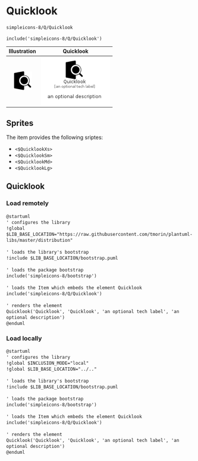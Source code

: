 # Quicklook


```text
simpleicons-8/Q/Quicklook
```

```text
include('simpleicons-8/Q/Quicklook')
```



| Illustration | Quicklook |
| :---: | :---: |
| ![illustration for Illustration](../../simpleicons-8/Q/Quicklook.png) | ![illustration for Quicklook](../../simpleicons-8/Q/Quicklook.Local.png) |



## Sprites
The item provides the following sriptes:

- `<$QuicklookXs>`
- `<$QuicklookSm>`
- `<$QuicklookMd>`
- `<$QuicklookLg>`





## Quicklook

### Load remotely
```plantuml
@startuml
' configures the library
!global $LIB_BASE_LOCATION="https://raw.githubusercontent.com/tmorin/plantuml-libs/master/distribution"

' loads the library's bootstrap
!include $LIB_BASE_LOCATION/bootstrap.puml

' loads the package bootstrap
include('simpleicons-8/bootstrap')

' loads the Item which embeds the element Quicklook
include('simpleicons-8/Q/Quicklook')

' renders the element
Quicklook('Quicklook', 'Quicklook', 'an optional tech label', 'an optional description')
@enduml
```

### Load locally
```plantuml
@startuml
' configures the library
!global $INCLUSION_MODE="local"
!global $LIB_BASE_LOCATION="../.."

' loads the library's bootstrap
!include $LIB_BASE_LOCATION/bootstrap.puml

' loads the package bootstrap
include('simpleicons-8/bootstrap')

' loads the Item which embeds the element Quicklook
include('simpleicons-8/Q/Quicklook')

' renders the element
Quicklook('Quicklook', 'Quicklook', 'an optional tech label', 'an optional description')
@enduml
```

